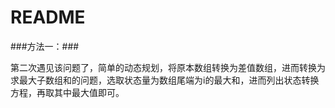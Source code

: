 ﻿# README

###方法一：###
  
  第二次遇见该问题了，简单的动态规划，将原本数组转换为差值数组，进而转换为求最大子数组和的问题，选取状态量为数组尾端为i的最大和，进而列出状态转换方程，再取其中最大值即可。
  






